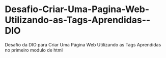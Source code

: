 # Desafio-Criar-Uma-Pagina-Web-Utilizando-as-Tags-Aprendidas--DIO
Desafio da DIO para Criar Uma Página Web Utilizando as Tags Aprendidas no primeiro modulo de html
